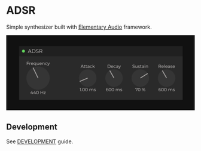 # ADSR

Simple synthesizer built with [Elementary Audio](https://www.elementary.audio/) framework.

<img src="./public/plugin-screenshot.png" width="600">

## Development

See [DEVELOPMENT](./DEVELOPMENT.md) guide.
